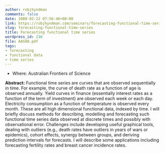 ```yaml
---
author: robjhyndman
comments: false
date: 2008-02-22 07:56:46+00:00
link: https://robjhyndman.com/seminars/forecasting-functional-time-series/
slug: forecasting-functional-time-series
title: Forecasting functional time series
wordpress_id: 216
file: AAS08.pdf
tags:
- forecasting
- functional data
- time series
---
```


+ Where: Australian Frontiers of Science


**Abstract:**
Functional time series are curves that are observed sequentially in time. For example, the curve of death rate as a function of age is observed annually. Yield curves in finance (essentially interest rates as a function of the term of investment) are observed each week or each day. Electricity consumption as a function of temperature is observed every month. These are all high dimensional functional data, indexed by time. I will briefly discuss methods for describing, modelling and forecasting such functional time series data observed at discrete times and possibly with observational error. Challenges include developing useful graphical tools, dealing with outliers (e.g., death rates have outliers in years of wars or epidemics), cohort effects, synergy between groups, and deriving prediction intervals for forecasts. I will describe some applications including forecasting fertility rates and breast cancer incidence rates.

